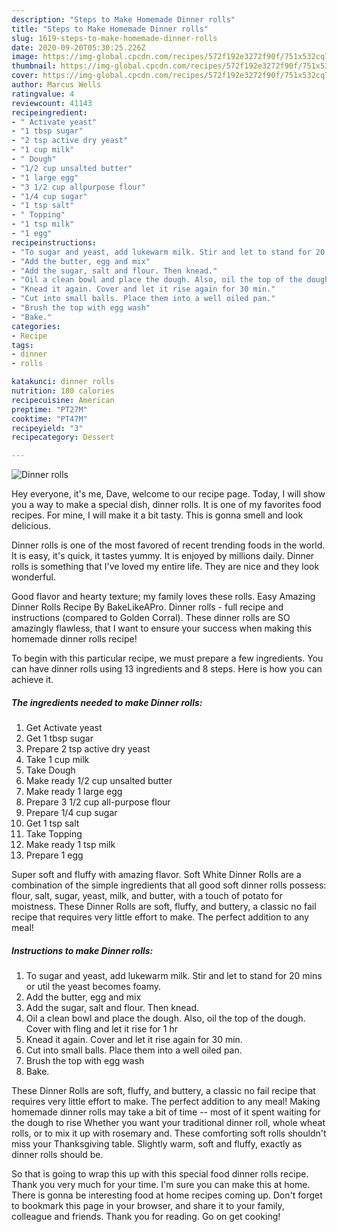 ```yaml
---
description: "Steps to Make Homemade Dinner rolls"
title: "Steps to Make Homemade Dinner rolls"
slug: 1619-steps-to-make-homemade-dinner-rolls
date: 2020-09-20T05:30:25.226Z
image: https://img-global.cpcdn.com/recipes/572f192e3272f90f/751x532cq70/dinner-rolls-recipe-main-photo.jpg
thumbnail: https://img-global.cpcdn.com/recipes/572f192e3272f90f/751x532cq70/dinner-rolls-recipe-main-photo.jpg
cover: https://img-global.cpcdn.com/recipes/572f192e3272f90f/751x532cq70/dinner-rolls-recipe-main-photo.jpg
author: Marcus Wells
ratingvalue: 4
reviewcount: 41143
recipeingredient:
- " Activate yeast"
- "1 tbsp sugar"
- "2 tsp active dry yeast"
- "1 cup milk"
- " Dough"
- "1/2 cup unsalted butter"
- "1 large egg"
- "3 1/2 cup allpurpose flour"
- "1/4 cup sugar"
- "1 tsp salt"
- " Topping"
- "1 tsp milk"
- "1 egg"
recipeinstructions:
- "To sugar and yeast, add lukewarm milk. Stir and let to stand for 20 mins or util the yeast becomes foamy."
- "Add the butter, egg and mix"
- "Add the sugar, salt and flour. Then knead."
- "Oil a clean bowl and place the dough. Also, oil the top of the dough. Cover with fling and let it rise for 1 hr"
- "Knead it again. Cover and let it rise again for 30 min."
- "Cut into small balls. Place them into a well oiled pan."
- "Brush the top with egg wash"
- "Bake."
categories:
- Recipe
tags:
- dinner
- rolls

katakunci: dinner rolls 
nutrition: 180 calories
recipecuisine: American
preptime: "PT27M"
cooktime: "PT47M"
recipeyield: "3"
recipecategory: Dessert

---
```



![Dinner rolls](https://img-global.cpcdn.com/recipes/572f192e3272f90f/751x532cq70/dinner-rolls-recipe-main-photo.jpg)

Hey everyone, it's me, Dave, welcome to our recipe page. Today, I will show you a way to make a special dish, dinner rolls. It is one of my favorites food recipes. For mine, I will make it a bit tasty. This is gonna smell and look delicious.

Dinner rolls is one of the most favored of recent trending foods in the world. It is easy, it's quick, it tastes yummy. It is enjoyed by millions daily. Dinner rolls is something that I've loved my entire life. They are nice and they look wonderful.

Good flavor and hearty texture; my family loves these rolls. Easy Amazing Dinner Rolls Recipe By BakeLikeAPro. Dinner rolls - full recipe and instructions (compared to Golden Corral). These dinner rolls are SO amazingly flawless, that I want to ensure your success when making this homemade dinner rolls recipe!


To begin with this particular recipe, we must prepare a few ingredients. You can have dinner rolls using 13 ingredients and 8 steps. Here is how you can achieve it.

<!--inarticleads1-->

##### The ingredients needed to make Dinner rolls:

1. Get  Activate yeast
1. Get 1 tbsp sugar
1. Prepare 2 tsp active dry yeast
1. Take 1 cup milk
1. Take  Dough
1. Make ready 1/2 cup unsalted butter
1. Make ready 1 large egg
1. Prepare 3 1/2 cup all-purpose flour
1. Prepare 1/4 cup sugar
1. Get 1 tsp salt
1. Take  Topping
1. Make ready 1 tsp milk
1. Prepare 1 egg


Super soft and fluffy with amazing flavor. Soft White Dinner Rolls are a combination of the simple ingredients that all good soft dinner rolls possess: flour, salt, sugar, yeast, milk, and butter, with a touch of potato for moistness. These Dinner Rolls are soft, fluffy, and buttery, a classic no fail recipe that requires very little effort to make. The perfect addition to any meal! 

<!--inarticleads2-->

##### Instructions to make Dinner rolls:

1. To sugar and yeast, add lukewarm milk. Stir and let to stand for 20 mins or util the yeast becomes foamy.
1. Add the butter, egg and mix
1. Add the sugar, salt and flour. Then knead.
1. Oil a clean bowl and place the dough. Also, oil the top of the dough. Cover with fling and let it rise for 1 hr
1. Knead it again. Cover and let it rise again for 30 min.
1. Cut into small balls. Place them into a well oiled pan.
1. Brush the top with egg wash
1. Bake.


These Dinner Rolls are soft, fluffy, and buttery, a classic no fail recipe that requires very little effort to make. The perfect addition to any meal! Making homemade dinner rolls may take a bit of time -- most of it spent waiting for the dough to rise Whether you want your traditional dinner roll, whole wheat rolls, or to mix it up with rosemary and. These comforting soft rolls shouldn&#39;t miss your Thanksgiving table. Slightly warm, soft and fluffy, exactly as dinner rolls should be. 

So that is going to wrap this up with this special food dinner rolls recipe. Thank you very much for your time. I'm sure you can make this at home. There is gonna be interesting food at home recipes coming up. Don't forget to bookmark this page in your browser, and share it to your family, colleague and friends. Thank you for reading. Go on get cooking!
